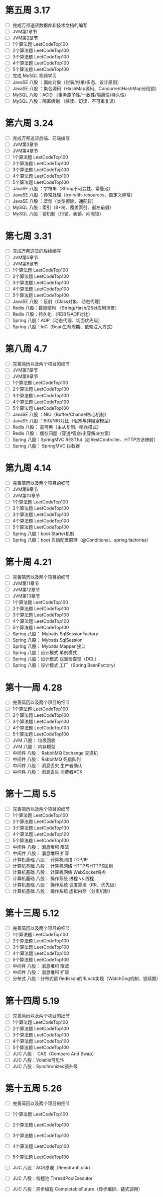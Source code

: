 # 第五周 3.17
- [ ] 完成万邦送货数据库和技术文档的编写
- [ ] JVM第1章节
- [ ] JVM第2章节
- [ ] 1个算法题 LeetCodeTop100
- [ ] 2个算法题 LeetCodeTop100
- [ ] 3个算法题 LeetCodeTop100
- [ ] 4个算法题 LeetCodeTop100
- [ ] 5个算法题 LeetCodeTop100
- [ ] 完成 MySQL 视频学习
- [ ] JavaSE 八股 ：面向对象（封装/继承/多态、设计原则）
- [ ] JavaSE 八股 ：集合源码（HashMap源码、ConcurrentHashMap分段锁）
- [ ] MySQL 八股：ACID （事务原子性/一致性/隔离性/持久性）
- [ ] MySQL 八股：隔离级别 （脏读、幻读、不可重复读）
# 第六周 3.24
- [ ] 完成万邦送货后端、前端编写
- [ ] JVM第3章节
- [ ] JVM第4章节
- [ ] 1个算法题 LeetCodeTop100
- [ ] 2个算法题 LeetCodeTop100
- [ ] 3个算法题 LeetCodeTop100
- [ ] 4个算法题 LeetCodeTop100
- [ ] 5个算法题 LeetCodeTop100
- [ ] JavaSE 八股 ：字符串（String不可变性、常量池）
- [ ] JavaSE 八股 ：异常处理（try-with-resources、自定义异常）
- [ ] JavaSE 八股 ：泛型（类型擦除、通配符）
- [ ] MySQL 八股：索引（B+树、覆盖索引、最左前缀）
- [ ] MySQL 八股：锁机制（行锁、表锁、间隙锁）
# 第七周 3.31
- [ ] 完成万邦送货的后续编写
- [ ] JVM第5章节
- [ ] JVM第6章节
- [ ] 1个算法题 LeetCodeTop100
- [ ] 2个算法题 LeetCodeTop100
- [ ] 3个算法题 LeetCodeTop100
- [ ] 4个算法题 LeetCodeTop100
- [ ] 5个算法题 LeetCodeTop100
- [ ] JavaSE 八股 ：反射（Class对象、动态代理）
- [ ] Redis 八股：数据结构 （String/Hash/ZSet应用场景）
- [ ] Redis 八股：持久化 （RDB与AOF对比）
- [ ] Spring 八股：AOP（动态代理、切面优先级）
- [ ] Spring 八股：IoC（Bean生命周期、依赖注入方式）
# 第八周 4.7
- [ ] 完善简历以及两个项目的细节
- [ ] JVM第7章节
- [ ] JVM第8章节
- [ ] 1个算法题 LeetCodeTop100
- [ ] 2个算法题 LeetCodeTop100
- [ ] 3个算法题 LeetCodeTop100
- [ ] 4个算法题 LeetCodeTop100
- [ ] 5个算法题 LeetCodeTop100
- [ ] JavaSE 八股 ：NIO（Buffer/Channel核心机制）
- [ ] JavaSE 八股 ：BIO/NIO对比（阻塞与非阻塞模型）
- [ ] Redis 八股： 高可用（主从复制、哨兵模式）
- [ ] Redis 八股： 缓存问题（穿透/雪崩/击穿解决方案）
- [ ] Spring 八股：SpringMVC RESTful（@RestController、HTTP方法映射）
- [ ] Spring 八股： SpringMVC 拦截器
# 第九周 4.14
- [ ] 完善简历以及两个项目的细节
- [ ] JVM第9章节
- [ ] JVM第10章节
- [ ] 1个算法题 LeetCodeTop100
- [ ] 2个算法题 LeetCodeTop100
- [ ] 3个算法题 LeetCodeTop100
- [ ] 4个算法题 LeetCodeTop100
- [ ] 5个算法题 LeetCodeTop100
- [ ] Spring 八股：boot Starter机制
- [ ] Spring 八股：boot 自动配置原理（@Conditional、spring.factories）
# 第十周 4.21
- [ ] 完善简历以及两个项目的细节
- [ ] JVM第11章节
- [ ] JVM第12章节
- [ ] JVM第13章节
- [ ] 1个算法题 LeetCodeTop100
- [ ] 2个算法题 LeetCodeTop100
- [ ] 3个算法题 LeetCodeTop100
- [ ] 4个算法题 LeetCodeTop100
- [ ] 5个算法题 LeetCodeTop100
- [ ] Spring 八股： Mybatis SqlSessionFactory
- [ ] Spring 八股： Mybatis SqlSession
- [ ] Spring 八股： Mybatis Mapper 接口
- [ ] Spring 八股：设计模式 单例模式
- [ ] Spring 八股：设计模式 双重检查锁（DCL）
- [ ] Spring 八股：设计模式 工厂（Spring BeanFactory）
# 第十一周 4.28
- [ ] 完善简历以及两个项目的细节
- [ ] 1个算法题 LeetCodeTop100
- [ ] 2个算法题 LeetCodeTop100
- [ ] 3个算法题 LeetCodeTop100
- [ ] 4个算法题 LeetCodeTop100
- [ ] 5个算法题 LeetCodeTop100
- [ ] JVM 八股： 垃圾回收
- [ ] JVM 八股： 内存模型
- [ ] 中间件 八股： RabbitMQ Exchange 交换机
- [ ] 中间件 八股： RabbitMQ 死信队列
- [ ] 中间件 八股： 消息丢失 生产者确认
- [ ] 中间件 八股： 消息丢失 消费者ACK

# 第十二周 5.5
- [ ] 完善简历以及两个项目的细节
- [ ] 1个算法题 LeetCodeTop100
- [ ] 2个算法题 LeetCodeTop100
- [ ] 3个算法题 LeetCodeTop100
- [ ] 4个算法题 LeetCodeTop100
- [ ] 5个算法题 LeetCodeTop100
- [ ] 中间件 八股： 消息堆积 限流
- [ ] 中间件 八股： 消息堆积 扩容
- [ ] 计算机基础 八股： 计算机网络 TCP/IP
- [ ] 计算机基础 八股： 计算机网络 HTTP与HTTPS区别
- [ ] 计算机基础 八股： 计算机网络 WebSocket特点
- [ ] 计算机基础 八股： 操作系统 进程 vs 线程
- [ ] 计算机基础 八股： 操作系统 调度算法（RR、优先级）
- [ ] 计算机基础 八股： 操作系统 虚拟内存（分页机制）
# 第十三周 5.12
- [ ] 完善简历以及两个项目的细节
- [ ] 1个算法题 LeetCodeTop100
- [ ] 2个算法题 LeetCodeTop100
- [ ] 3个算法题 LeetCodeTop100
- [ ] 4个算法题 LeetCodeTop100
- [ ] 5个算法题 LeetCodeTop100
- [ ] 中间件 八股： 消息堆积 限流
- [ ] 中间件 八股： 消息堆积 扩容
- [ ] 分布式 八股：分布式锁 Redisson的RLock实现（WatchDog机制、锁续期）
# 第十四周 5.19
- [ ] 完善简历以及两个项目的细节
- [ ] 1个算法题 LeetCodeTop100
- [ ] 2个算法题 LeetCodeTop100
- [ ] 3个算法题 LeetCodeTop100
- [ ] 4个算法题 LeetCodeTop100
- [ ] 5个算法题 LeetCodeTop100
- [ ] JUC 八股： CAS（Compare And Swap）
- [ ] JUC 八股：Volatile可见性
- [ ] JUC 八股：Synchronized锁升级
# 第十五周 5.26
- [ ] 完善简历以及两个项目的细节
- [ ] 1个算法题 LeetCodeTop100
- [ ] 2个算法题 LeetCodeTop100
- [ ] 3个算法题 LeetCodeTop100
- [ ] 4个算法题 LeetCodeTop100
- [ ] 5个算法题 LeetCodeTop100
- [ ] JUC 八股：AQS原理（ReentrantLock）
- [ ] JUC 八股：线程池 ThreadPoolExecutor 
- [ ] JUC 八股：异步编程 CompletableFuture（异步编排、链式调用）

